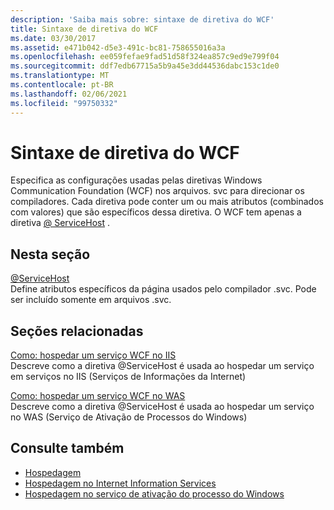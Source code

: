 ```yaml
---
description: 'Saiba mais sobre: sintaxe de diretiva do WCF'
title: Sintaxe de diretiva do WCF
ms.date: 03/30/2017
ms.assetid: e471b042-d5e3-491c-bc81-758655016a3a
ms.openlocfilehash: ee059fefae9fad51d58f324ea857c9ed9e799f04
ms.sourcegitcommit: ddf7edb67715a5b9a45e3dd44536dabc153c1de0
ms.translationtype: MT
ms.contentlocale: pt-BR
ms.lasthandoff: 02/06/2021
ms.locfileid: "99750332"
---
```

# <a name="wcf-directive-syntax"></a>Sintaxe de diretiva do WCF

Especifica as configurações usadas pelas diretivas Windows Communication Foundation (WCF) nos arquivos. svc para direcionar os compiladores. Cada diretiva pode conter um ou mais atributos (combinados com valores) que são específicos dessa diretiva. O WCF tem apenas a diretiva [ \@ ServiceHost](servicehost.md) .  
  
## <a name="in-this-section"></a>Nesta seção  

 [@ServiceHost](servicehost.md)  
 Define atributos específicos da página usados pelo compilador .svc. Pode ser incluído somente em arquivos .svc.  
  
## <a name="related-sections"></a>Seções relacionadas  

 [Como: hospedar um serviço WCF no IIS](../../../wcf/feature-details/how-to-host-a-wcf-service-in-iis.md)  
 Descreve como a diretiva @ServiceHost é usada ao hospedar um serviço em serviços no IIS (Serviços de Informações da Internet)  
  
 [Como: hospedar um serviço WCF no WAS](../../../wcf/feature-details/how-to-host-a-wcf-service-in-was.md)  
 Descreve como a diretiva @ServiceHost é usada ao hospedar um serviço no WAS (Serviço de Ativação de Processos do Windows)  
  
## <a name="see-also"></a>Consulte também

- [Hospedagem](../../../wcf/feature-details/hosting.md)
- [Hospedagem no Internet Information Services](../../../wcf/feature-details/hosting-in-internet-information-services.md)
- [Hospedagem no serviço de ativação do processo do Windows](../../../wcf/feature-details/hosting-in-windows-process-activation-service.md)
